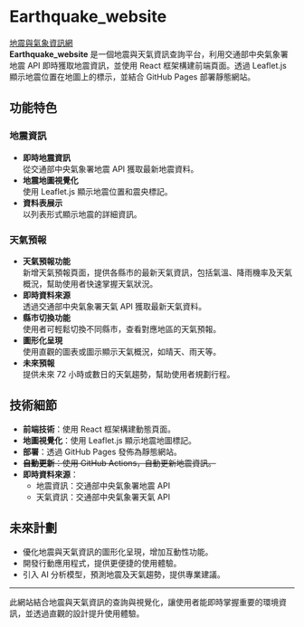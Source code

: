 # Earthquake_website

[地震與氣象資訊網](https://dyc-dd.github.io/Earthquake_website/)  
**Earthquake_website** 是一個地震與天氣資訊查詢平台，利用交通部中央氣象署地震 API 即時獲取地震資訊，並使用 React 框架構建前端頁面。透過 Leaflet.js 顯示地震位置在地圖上的標示，並結合 GitHub Pages 部署靜態網站。

## 功能特色

### 地震資訊

- **即時地震資訊**  
  從交通部中央氣象署地震 API 獲取最新地震資料。
- **地震地圖視覺化**  
  使用 Leaflet.js 顯示地震位置和震央標記。
- **資料表展示**  
  以列表形式顯示地震的詳細資訊。

### 天氣預報

- **天氣預報功能**  
  新增天氣預報頁面，提供各縣市的最新天氣資訊，包括氣溫、降雨機率及天氣概況，幫助使用者快速掌握天氣狀況。
- **即時資料來源**  
  透過交通部中央氣象署天氣 API 獲取最新天氣資料。
- **縣市切換功能**  
  使用者可輕鬆切換不同縣市，查看對應地區的天氣預報。
- **圖形化呈現**  
  使用直觀的圖表或圖示顯示天氣概況，如晴天、雨天等。
- **未來預報**  
  提供未來 72 小時或數日的天氣趨勢，幫助使用者規劃行程。

## 技術細節

- **前端技術**：使用 React 框架構建動態頁面。
- **地圖視覺化**：使用 Leaflet.js 顯示地震地圖標記。
- **部署**：透過 GitHub Pages 發佈為靜態網站。
- ~~**自動更新**：使用 GitHub Actions，自動更新地震資訊。~~
- **即時資料來源**：
  - 地震資訊：交通部中央氣象署地震 API
  - 天氣資訊：交通部中央氣象署天氣 API

## 未來計劃

- 優化地震與天氣資訊的圖形化呈現，增加互動性功能。
- 開發行動應用程式，提供更便捷的使用體驗。
- 引入 AI 分析模型，預測地震及天氣趨勢，提供專業建議。

---

此網站結合地震與天氣資訊的查詢與視覺化，讓使用者能即時掌握重要的環境資訊，並透過直觀的設計提升使用體驗。
